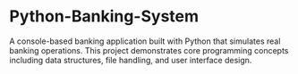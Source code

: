 # Python-Banking-System
A console-based banking application built with Python that simulates real banking operations. This project demonstrates core programming concepts including data structures, file handling, and user interface design.
